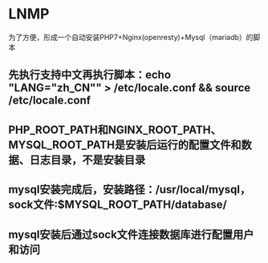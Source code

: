 # LNMP
为了方便，形成一个自动安装PHP7+Nginx(openresty)+Mysql（mariadb）的脚本

## 先执行支持中文再执行脚本：echo "LANG=\"zh_CN\"" > /etc/locale.conf && source /etc/locale.conf

## PHP_ROOT_PATH和NGINX_ROOT_PATH、MYSQL_ROOT_PATH是安装后运行的配置文件和数据、日志目录，不是安装目录
## mysql安装完成后，安装路径：/usr/local/mysql，sock文件:$MYSQL_ROOT_PATH/database/
## mysql安装后通过sock文件连接数据库进行配置用户和访问
